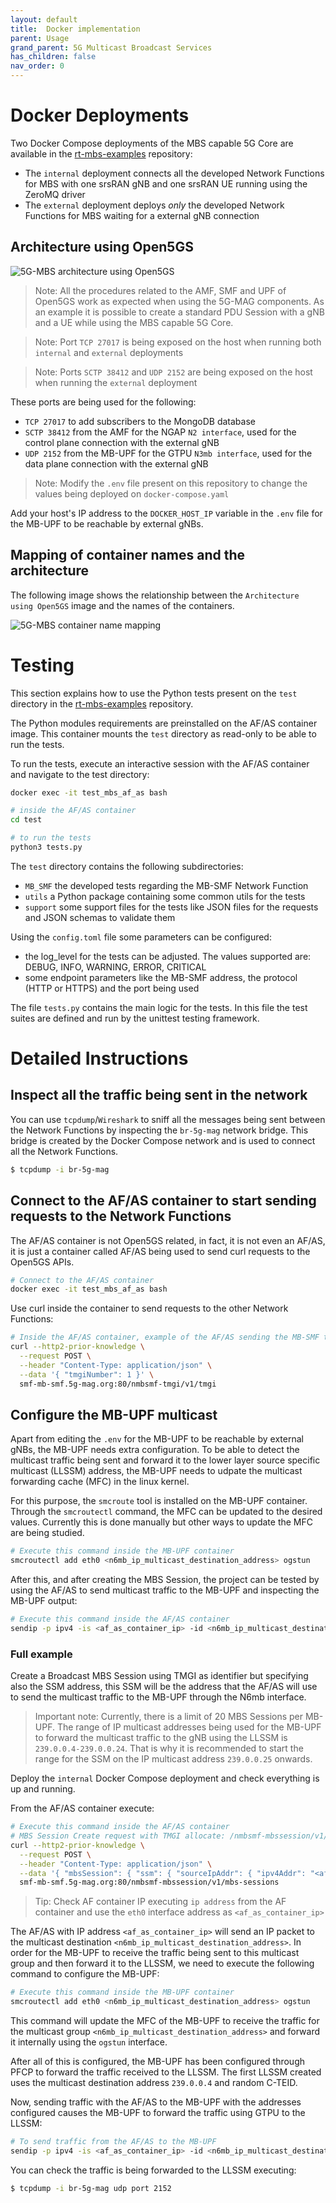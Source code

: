 ```yaml
---
layout: default
title:  Docker implementation
parent: Usage
grand_parent: 5G Multicast Broadcast Services
has_children: false
nav_order: 0
---
```


# Docker Deployments

Two Docker Compose deployments of the MBS capable 5G Core are available in the [rt-mbs-examples](https://github.com/5G-MAG/rt-mbs-examples/) repository:

- The `internal` deployment connects all the developed Network Functions for MBS with one srsRAN gNB and one srsRAN UE running using the ZeroMQ driver
- The `external` deployment deploys *only* the developed Network Functions for MBS waiting for a external gNB connection

## Architecture using Open5GS

![5G-MBS architecture using Open5GS](../images/5G-MBS_5G_Core.png)

> Note: All the procedures related to the AMF, SMF and UPF of Open5GS work as expected when using the 5G-MAG components. As an example it is possible to create a standard PDU Session with a gNB and a UE while using the MBS capable 5G Core.

> Note: Port `TCP 27017` is being exposed on the host when running both `internal` and `external` deployments

> Note: Ports `SCTP 38412` and `UDP 2152` are being exposed on the host when running the `external` deployment

These ports are being used for the following:
- `TCP 27017` to add subscribers to the MongoDB database
- `SCTP 38412` from the AMF for the NGAP `N2 interface`, used for the control plane connection with the external gNB
- `UDP 2152` from the MB-UPF for the GTPU `N3mb interface`, used for the data plane connection with the external gNB

> Note: Modify the `.env` file present on this repository to change the values being deployed on `docker-compose.yaml`

Add your host's IP address to the `DOCKER_HOST_IP` variable in the `.env` file for the MB-UPF to be reachable by external gNBs.

## Mapping of container names and the architecture

The following image shows the relationship between the `Architecture using Open5GS` image and the names of the containers.

![5G-MBS container name mapping](../images/5G-MBS_container_names.png)

# Testing

This section explains how to use the Python tests present on the `test` directory in the [rt-mbs-examples](https://github.com/5G-MAG/rt-mbs-examples/) repository.

The Python modules requirements are preinstalled on the AF/AS container image. This container mounts the `test` directory as read-only to be able to run the tests.

To run the tests, execute an interactive session with the AF/AS container and navigate to the test directory:
```bash
docker exec -it test_mbs_af_as bash

# inside the AF/AS container
cd test

# to run the tests
python3 tests.py
```

The `test` directory contains the following subdirectories:
- `MB_SMF` the developed tests regarding the MB-SMF Network Function
- `utils` a Python package containing some common utils for the tests
- `support` some support files for the tests like JSON files for the requests and JSON schemas to validate them

Using the `config.toml` file some parameters can be configured:
- the log_level for the tests can be adjusted. The values supported are: DEBUG, INFO, WARNING, ERROR, CRITICAL
- some endpoint parameters like the MB-SMF address, the protocol (HTTP or HTTPS) and the port being used

The file `tests.py` contains the main logic for the tests. In this file the test suites are defined and run by the unittest testing framework.

# Detailed Instructions

## Inspect all the traffic being sent in the network

You can use `tcpdump`/`Wireshark` to sniff all the messages being sent between the Network Functions by inspecting the `br-5g-mag` network bridge. This bridge is created by the Docker Compose network and is used to connect all the Network Functions.

```bash
$ tcpdump -i br-5g-mag
```

## Connect to the AF/AS container to start sending requests to the Network Functions

The AF/AS container is not Open5GS related, in fact, it is not even an AF/AS, it is just a container called AF/AS being used to send curl requests to the Open5GS APIs.

```bash
# Connect to the AF/AS container
docker exec -it test_mbs_af_as bash
```

Use curl inside the container to send requests to the other Network Functions:

```bash
# Inside the AF/AS container, example of the AF/AS sending the MB-SMF the TMGI allocate request
curl --http2-prior-knowledge \
  --request POST \
  --header "Content-Type: application/json" \
  --data '{ "tmgiNumber": 1 }' \
  smf-mb-smf.5g-mag.org:80/nmbsmf-tmgi/v1/tmgi
```

## Configure the MB-UPF multicast

Apart from editing the `.env` for the MB-UPF to be reachable by external gNBs, the MB-UPF needs extra configuration. To be able to detect the multicast traffic being sent and forward it to the lower layer source specific multicast (LLSSM) address, the MB-UPF needs to udpate the multicast forwarding cache (MFC) in the linux kernel.

For this purpose, the `smcroute` tool is installed on the MB-UPF container. Through the `smcroutectl` command, the MFC can be updated to the desired values. Currently this is done manually but other ways to update the MFC are being studied.

```bash
# Execute this command inside the MB-UPF container
smcroutectl add eth0 <n6mb_ip_multicast_destination_address> ogstun
```

After this, and after creating the MBS Session, the project can be tested by using the AF/AS to send multicast traffic to the MB-UPF and inspecting the MB-UPF output:

```bash
# Execute this command inside the AF/AS container
sendip -p ipv4 -is <af_as_container_ip> -id <n6mb_ip_multicast_destination_address> <mb_upf_container_ip>
```

### Full example

Create a Broadcast MBS Session using TMGI as identifier but specifying also the SSM address, this SSM will be the address that the AF/AS will use to send the multicast traffic to the MB-UPF through the N6mb interface.

> Important note: Currently, there is a limit of 20 MBS Sessions per MB-UPF. The range of IP multicast addresses being used for the MB-UPF to forward the multicast traffic to the gNB using the LLSSM is `239.0.0.4-239.0.0.24`. That is why it is recommended to start the range for the SSM on the IP multicast address `239.0.0.25` onwards.

Deploy the `internal` Docker Compose deployment and check everything is up and running.

From the AF/AS container execute:

```bash
# Execute this command inside the AF/AS container
# MBS Session Create request with TMGI allocate: /nmbsmf-mbssession/v1/mbs-sessions with multicast source
curl --http2-prior-knowledge \
  --request POST \
  --header "Content-Type: application/json" \
  --data '{ "mbsSession": { "ssm": { "sourceIpAddr": { "ipv4Addr": "<af_as_container_ip>" }, "destIpAddr": { "ipv4Addr": "<n6mb_ip_multicast_destination_address>" } },"tmgiAllocReq": true, "serviceType":"BROADCAST" } }' \
  smf-mb-smf.5g-mag.org:80/nmbsmf-mbssession/v1/mbs-sessions
```

> Tip: Check AF container IP executing `ip address` from the AF container and use the `eth0` interface address as `<af_as_container_ip>`

The AF/AS with IP address `<af_as_container_ip>` will send an IP packet to the multicast destination `<n6mb_ip_multicast_destination_address>`. In order for the MB-UPF to receive the traffic being sent to this multicast group and then forward it to the LLSSM, we need to execute the following command to configure the MB-UPF:

```bash
# Execute this command inside the MB-UPF container
smcroutectl add eth0 <n6mb_ip_multicast_destination_address> ogstun
```

This command will update the MFC of the MB-UPF to receive the traffic for the multicast group `<n6mb_ip_multicast_destination_address>` and forward it internally using the `ogstun` interface.

After all of this is configured, the MB-UPF has been configured through PFCP to forward the traffic received to the LLSSM. The first LLSSM created uses the multicast destination address `239.0.0.4` and random C-TEID.

Now, sending traffic with the AF/AS to the MB-UPF with the addresses configured causes the MB-UPF to forward the traffic using GTPU to the LLSSM:

```bash
# To send traffic from the AF/AS to the MB-UPF
sendip -p ipv4 -is <af_as_container_ip> -id <n6mb_ip_multicast_destination_address> upf-mb-upf.5g-mag.org
```

You can check the traffic is being forwarded to the LLSSM executing:

```bash
$ tcpdump -i br-5g-mag udp port 2152
```
